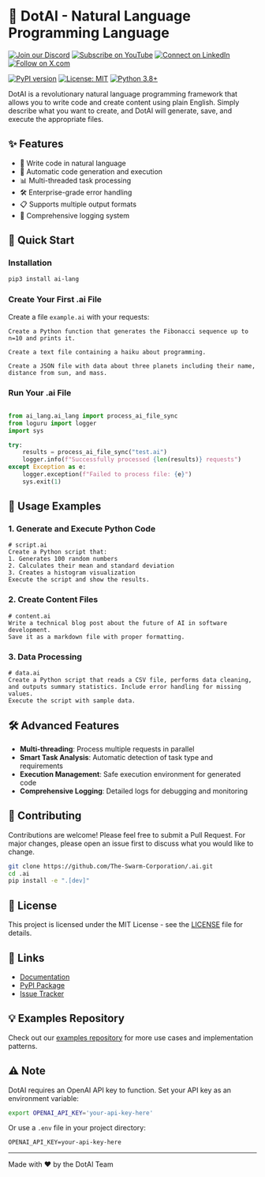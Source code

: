 
# 🤖 DotAI - Natural Language Programming Language

[![Join our Discord](https://img.shields.io/badge/Discord-Join%20our%20server-5865F2?style=for-the-badge&logo=discord&logoColor=white)](https://discord.gg/agora-999382051935506503) [![Subscribe on YouTube](https://img.shields.io/badge/YouTube-Subscribe-red?style=for-the-badge&logo=youtube&logoColor=white)](https://www.youtube.com/@kyegomez3242) [![Connect on LinkedIn](https://img.shields.io/badge/LinkedIn-Connect-blue?style=for-the-badge&logo=linkedin&logoColor=white)](https://www.linkedin.com/in/kye-g-38759a207/) [![Follow on X.com](https://img.shields.io/badge/X.com-Follow-1DA1F2?style=for-the-badge&logo=x&logoColor=white)](https://x.com/kyegomezb)




[![PyPI version](https://badge.fury.io/py/dotai.svg)](https://badge.fury.io/py/dotai)
[![License: MIT](https://img.shields.io/badge/License-MIT-yellow.svg)](https://opensource.org/licenses/MIT)
[![Python 3.8+](https://img.shields.io/badge/python-3.8+-blue.svg)](https://www.python.org/downloads/)

DotAI is a revolutionary natural language programming framework that allows you to write code and create content using plain English. Simply describe what you want to create, and DotAI will generate, save, and execute the appropriate files.

## ✨ Features

- 📝 Write code in natural language
- 🔄 Automatic code generation and execution
- 📊 Multi-threaded task processing
- 🛠 Enterprise-grade error handling
- 📋 Supports multiple output formats
- 📜 Comprehensive logging system

## 🚀 Quick Start

### Installation

```bash
pip3 install ai-lang
```

### Create Your First .ai File

Create a file `example.ai` with your requests:

```plaintext
Create a Python function that generates the Fibonacci sequence up to n=10 and prints it.

Create a text file containing a haiku about programming.

Create a JSON file with data about three planets including their name, distance from sun, and mass.
```

### Run Your .ai File

```python

from ai_lang.ai_lang import process_ai_file_sync
from loguru import logger
import sys

try:
    results = process_ai_file_sync("test.ai")
    logger.info(f"Successfully processed {len(results)} requests")
except Exception as e:
    logger.exception(f"Failed to process file: {e}")
    sys.exit(1)


```

## 📖 Usage Examples

### 1. Generate and Execute Python Code

```plaintext
# script.ai
Create a Python script that:
1. Generates 100 random numbers
2. Calculates their mean and standard deviation
3. Creates a histogram visualization
Execute the script and show the results.
```

### 2. Create Content Files

```plaintext
# content.ai
Write a technical blog post about the future of AI in software development.
Save it as a markdown file with proper formatting.
```

### 3. Data Processing

```plaintext
# data.ai
Create a Python script that reads a CSV file, performs data cleaning,
and outputs summary statistics. Include error handling for missing values.
Execute the script with sample data.
```

## 🛠 Advanced Features

- **Multi-threading**: Process multiple requests in parallel
- **Smart Task Analysis**: Automatic detection of task type and requirements
- **Execution Management**: Safe execution environment for generated code
- **Comprehensive Logging**: Detailed logs for debugging and monitoring

## 🤝 Contributing

Contributions are welcome! Please feel free to submit a Pull Request. For major changes, please open an issue first to discuss what you would like to change.

```bash
git clone https://github.com/The-Swarm-Corporation/.ai.git
cd .ai
pip install -e ".[dev]"
```

## 📝 License

This project is licensed under the MIT License - see the [LICENSE](LICENSE) file for details.

## 🔗 Links

- [Documentation](https://dotai.readthedocs.io/)
- [PyPI Package](https://pypi.org/project/dotai/)
- [Issue Tracker](https://github.com/yourusername/dotai/issues)

## 💡 Examples Repository

Check out our [examples repository](https://github.com/The-Swarm-Corporation/.ai) for more use cases and implementation patterns.

## ⚠️ Note

DotAI requires an OpenAI API key to function. Set your API key as an environment variable:

```bash
export OPENAI_API_KEY='your-api-key-here'
```

Or use a `.env` file in your project directory:

```plaintext
OPENAI_API_KEY=your-api-key-here
```

---
Made with ❤️ by the DotAI Team